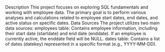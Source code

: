 Description
This project focuses on exploring SQL fundamentals and working with employee data. The primary goal is to perform various analyses and calculations related to employee start dates, end dates, and active status on specific dates.
Data Sources
The project utilizes two main data sources:
employees table: Contains employee information, including their start date (startdate) and end date (enddate). If an employee is currently active, the enddate field will be NULL.
dates table: Contains a list of dates (datekey) represented in a specific format (e.g., YYYY-MM-DD).

